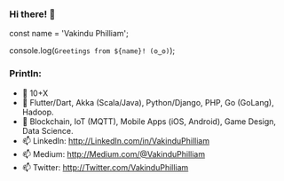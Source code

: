 ### Hi there! 👋

const name = 'Vakindu Philliam';

console.log(`Greetings from ${name}! (ʘ‿ʘ)`);

### Println:

- 🔭 10+X
- 🌱 Flutter/Dart, Akka (Scala/Java), Python/Django, PHP, Go (GoLang), Hadoop.
- 👯 Blockchain, IoT (MQTT), Mobile Apps (iOS, Android), Game Design, Data Science.
- 📫 LinkedIn: http://LinkedIn.com/in/VakinduPhilliam
- 📫 Medium:   http://Medium.com/@VakinduPhilliam
- 📫 Twitter:  http://Twitter.com/VakinduPhilliam

